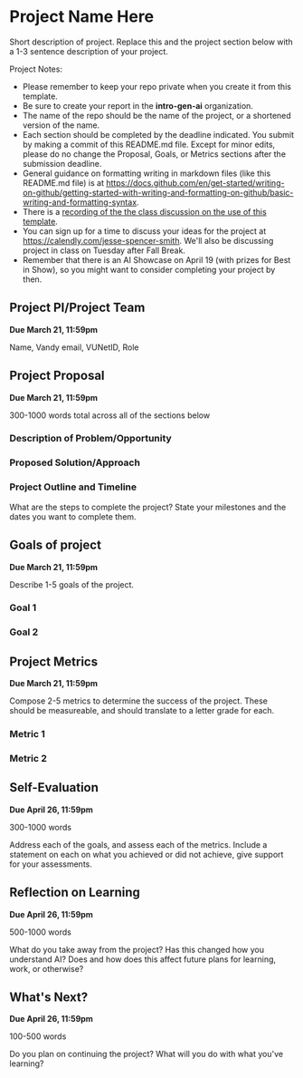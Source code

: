 # Project Name Here
Short description of project. Replace this and the project section below with a 1-3 sentence description of your project. 

Project Notes:

- Please remember to keep your repo private when you create it from this template.
- Be sure to create your report in the **intro-gen-ai** organization. 
- The name of the repo should be the name of the project, or a shortened version of the name.
- Each section should be completed by the deadline indicated. You submit by making a commit of this README.md file. Except for minor edits, please do no change the Proposal, Goals, or Metrics sections after the submission deadline.
- General guidance on formatting writing in markdown files (like this README.md file) is at https://docs.github.com/en/get-started/writing-on-github/getting-started-with-writing-and-formatting-on-github/basic-writing-and-formatting-syntax.
- There is a [recording of the the class discussion on the use of this template](https://vanderbilt.zoom.us/rec/share/RjihScz0Ti7RId0KMj7GWBc8XueS571_JnFqDQwli0AuKLsgaau0j_RcphBjwYtV.HP10ROf2TwPUn6TA?startTime=1697553005000).
- You can sign up for a time to discuss your ideas for the project at https://calendly.com/jesse-spencer-smith. We'll also be discussing project in class on Tuesday after Fall Break.
- Remember that there is an AI Showcase on April 19 (with prizes for Best in Show), so you might want to consider completing your project by then. 

## Project PI/Project Team 
**Due March 21, 11:59pm**

Name, Vandy email, VUNetID, Role

## Project Proposal 
**Due March 21, 11:59pm**

300-1000 words total across all of the sections below

### Description of Problem/Opportunity

### Proposed Solution/Approach

### Project Outline and Timeline
What are the steps to complete the project? State your milestones and the dates you want to complete them. 

## Goals of project 
**Due March 21, 11:59pm**

Describe 1-5 goals of the project. 
### Goal 1
### Goal 2

## Project Metrics 
**Due March 21, 11:59pm**

Compose 2-5 metrics to determine the success of the project. These should be measureable, and should translate to a letter grade for each. 
### Metric 1
### Metric 2

## Self-Evaluation
**Due April 26, 11:59pm**

300-1000 words

Address each of the goals, and assess each of the metrics. Include a statement on each on what you achieved or did not achieve, give support for your assessments.

## Reflection on Learning
**Due April 26, 11:59pm**

500-1000 words

What do you take away from the project? Has this changed how you understand AI? Does and how does this affect future plans for learning, work, or otherwise?

## What's Next?
**Due April 26, 11:59pm**

100-500 words

Do you plan on continuing the project? What will you do with what you've learning?
